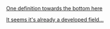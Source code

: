 
[One definition towards the bottom here](https://docs.google.com/document/d/12n_lUxZEiv_ve0VIkkqwmYLpRZttPSzeE1nzOWqFj-Q/edit?usp=sharing)

[It seems it's already a developed field...](https://en.wikipedia.org/wiki/Fairness_(machine_learning)#Fairness_criteria_in_classification_problems)
